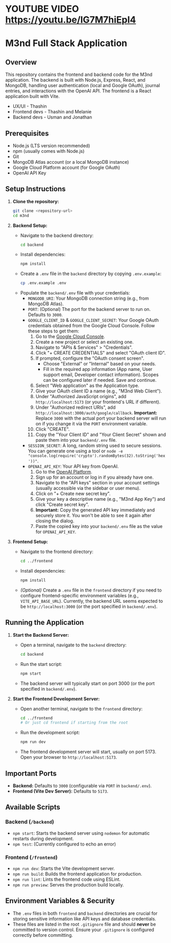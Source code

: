 # YOUTUBE VIDEO https://youtu.be/IG7M7hiEpI4
# M3nd Full Stack Application

## Overview

This repository contains the frontend and backend code for the M3nd application. The backend is built with Node.js, Express, React, and MongoDB, handling user authentication (local and Google OAuth), journal entries, and interactions with the OpenAI API. The frontend is a React application built with Vite.

*    UX/UI - Thashin
*    Frontend devs - Thashin and Melanie
*    Backend devs - Usman and Jonathan

## Prerequisites

*   Node.js (LTS version recommended)
*   npm (usually comes with Node.js)
*   Git
*   MongoDB Atlas account (or a local MongoDB instance)
*   Google Cloud Platform account (for Google OAuth)
*   OpenAI API Key

## Setup Instructions

1.  **Clone the repository:**
    ```bash
    git clone <repository-url>
    cd m3nd
    ```

2.  **Backend Setup:**
    *   Navigate to the backend directory:
        ```bash
        cd backend
        ```
    *   Install dependencies:
        ```bash
        npm install
        ```
    *   Create a `.env` file in the `backend` directory by copying `.env.example`:
        ```bash
        cp .env.example .env
        ```
    *   Populate the `backend/.env` file with your credentials:
        *   `MONGODB_URI`: Your MongoDB connection string (e.g., from MongoDB Atlas).
        *   `PORT`: (Optional) The port for the backend server to run on. Defaults to `3000`.
        *   `GOOGLE_CLIENT_ID` & `GOOGLE_CLIENT_SECRET`: Your Google OAuth credentials obtained from the Google Cloud Console. Follow these steps to get them:
            1.  Go to the [Google Cloud Console](https://console.cloud.google.com/).
            2.  Create a new project or select an existing one.
            3.  Navigate to "APIs & Services" > "Credentials".
            4.  Click "+ CREATE CREDENTIALS" and select "OAuth client ID".
            5.  If prompted, configure the "OAuth consent screen".
                *   Choose "External" or "Internal" based on your needs.
                *   Fill in the required app information (App name, User support email, Developer contact information). Scopes can be configured later if needed. Save and continue.
            6.  Select "Web application" as the Application type.
            7.  Give your OAuth client ID a name (e.g., "M3nd Web Client").
            8.  Under "Authorized JavaScript origins", add `http://localhost:5173` (or your frontend's URL if different).
            9.  Under "Authorized redirect URIs", add `http://localhost:3000/auth/google/callback`. **Important:** Replace `3000` with the actual port your backend server will run on if you change it via the `PORT` environment variable.
            10. Click "CREATE".
            11. Copy the "Your Client ID" and "Your Client Secret" shown and paste them into your `backend/.env` file.
        *   `SESSION_SECRET`: A long, random string used to secure sessions. You can generate one using a tool or `node -e "console.log(require('crypto').randomBytes(32).toString('hex'))"`.
        *   `OPENAI_API_KEY`: Your API key from OpenAI.
            1.  Go to the [OpenAI Platform](https://platform.openai.com/).
            2.  Sign up for an account or log in if you already have one.
            3.  Navigate to the "API keys" section in your account settings (usually accessible via the sidebar or user menu).
            4.  Click on "+ Create new secret key".
            5.  Give your key a descriptive name (e.g., "M3nd App Key") and click "Create secret key".
            6.  **Important:** Copy the generated API key immediately and securely store it. You won't be able to see it again after closing the dialog.
            7.  Paste the copied key into your `backend/.env` file as the value for `OPENAI_API_KEY`.

3.  **Frontend Setup:**
    *   Navigate to the frontend directory:
        ```bash
        cd ../frontend
        ```
    *   Install dependencies:
        ```bash
        npm install
        ```
    *   *(Optional)* Create a `.env` file in the `frontend` directory if you need to configure frontend-specific environment variables (e.g., `VITE_API_BASE_URL`). Currently, the backend URL seems expected to be `http://localhost:3000` (or the port specified in `backend/.env`).

## Running the Application

1.  **Start the Backend Server:**
    *   Open a terminal, navigate to the `backend` directory:
        ```bash
        cd backend
        ```
    *   Run the start script:
        ```bash
        npm start
        ```
    *   The backend server will typically start on port 3000 (or the port specified in `backend/.env`).

2.  **Start the Frontend Development Server:**
    *   Open another terminal, navigate to the `frontend` directory:
        ```bash
        cd ../frontend
        # Or just cd frontend if starting from the root
        ```
    *   Run the development script:
        ```bash
        npm run dev
        ```
    *   The frontend development server will start, usually on port 5173. Open your browser to `http://localhost:5173`.

## Important Ports

*   **Backend:** Defaults to `3000` (configurable via `PORT` in `backend/.env`).
*   **Frontend (Vite Dev Server):** Defaults to `5173`.

## Available Scripts

### Backend (`/backend`)

*   `npm start`: Starts the backend server using `nodemon` for automatic restarts during development.
*   `npm test`: (Currently configured to echo an error)

### Frontend (`/frontend`)

*   `npm run dev`: Starts the Vite development server.
*   `npm run build`: Builds the frontend application for production.
*   `npm run lint`: Lints the frontend code using ESLint.
*   `npm run preview`: Serves the production build locally.

## Environment Variables & Security

*   The `.env` files in both `frontend` and `backend` directories are crucial for storing sensitive information like API keys and database credentials.
*   These files are listed in the root `.gitignore` file and should **never** be committed to version control. Ensure your `.gitignore` is configured correctly before committing. 
